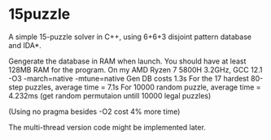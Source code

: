 # 15puzzle
A simple 15-puzzle solver in C++, using 6+6+3 disjoint pattern database and IDA*. 

Gengerate the database in RAM when launch. You should have at least 128MB RAM for the program.
On my AMD Ryzen 7 5800H 3.2GHz, GCC 12.1 -O3 -march=native -mtune=native
Gen DB costs 1.3s 
For the 17 hardest 80-step puzzles, average time = 7.1s
For 10000 random puzzle, average time = 4.232ms (get random permutaion untill 10000 legal puzzles)

(Using no pragma besides -O2 cost 4% more time)

The multi-thread version code might be implemented later.
